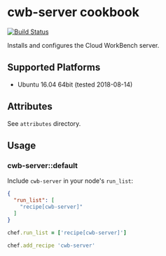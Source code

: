 # cwb-server cookbook

[![Build Status](https://travis-ci.org/sealuzh/cwb-chef-repo.svg?branch=master)](https://travis-ci.org/sealuzh/cwb-chef-repo)

Installs and configures the Cloud WorkBench server.


## Supported Platforms

* Ubuntu 16.04 64bit (tested 2018-08-14)

## Attributes

See `attributes` directory.

## Usage

### cwb-server::default

Include `cwb-server` in your node's `run_list`:

```json
{
  "run_list": [
    "recipe[cwb-server]"
  ]
}
```

```ruby
chef.run_list = ['recipe[cwb-server]']
```

```ruby
chef.add_recipe 'cwb-server'
```

